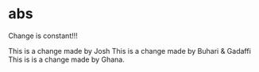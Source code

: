 # abs
Change is constant!!!

This is a change made by Josh
This is a change made by Buhari & Gadaffi 
This is is a change made by Ghana.
